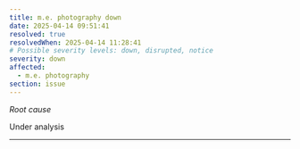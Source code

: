 ```yaml
---
title: m.e. photography down
date: 2025-04-14 09:51:41
resolved: true
resolvedWhen: 2025-04-14 11:28:41
# Possible severity levels: down, disrupted, notice
severity: down
affected:
  - m.e. photography
section: issue
---
```


*Root cause*

Under analysis

---



